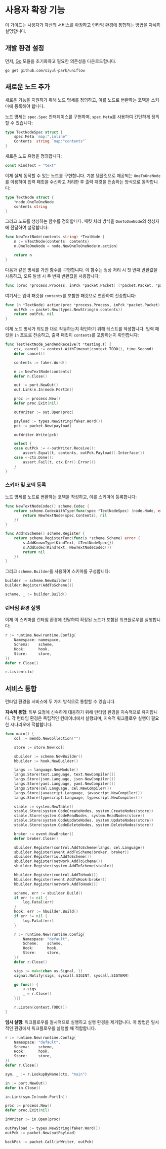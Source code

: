 # 사용자 확장 기능

이 가이드는 사용자가 자신의 서비스를 확장하고 런타임 환경에 통합하는 방법을 자세히 설명합니다.

## 개발 환경 설정

먼저, [Go](https://go.dev) 모듈을 초기화하고 필요한 의존성을 다운로드합니다.

```shell
go get github.com/siyul-park/uniflow
```

## 새로운 노드 추가

새로운 기능을 지원하기 위해 노드 명세를 정의하고, 이를 노드로 변환하는 코덱을 스키마에 등록해야 합니다.

노드 명세는 `spec.Spec` 인터페이스를 구현하며, `spec.Meta`를 사용하여 간단하게 정의할 수 있습니다:

```go
type TextNodeSpec struct {
	spec.Meta `map:",inline"`
	Contents  string `map:"contents"`
}
```

새로운 노드 유형을 정의합니다:

```go
const KindText = "text"
```

이제 실제 동작할 수 있는 노드를 구현합니다. 기본 템플릿으로 제공되는 `OneToOneNode`를 이용하여 입력 패킷을 수신하고 처리한 후 출력 패킷을 전송하는 방식으로 동작합니다:

```go
type TextNode struct {
	*node.OneToOneNode
	contents string
}
```

그리고 노드를 생성하는 함수를 정의합니다. 패킷 처리 방식을 `OneToOneNode`의 생성자에 전달하여 설정합니다:

```go
func NewTextNode(contents string) *TextNode {
	n := &TextNode{contents: contents}
	n.OneToOneNode = node.NewOneToOneNode(n.action)

	return n
}
```

다음과 같은 명세를 가진 함수를 구현합니다. 이 함수는 정상 처리 시 첫 번째 반환값을 사용하고, 오류 발생 시 두 번째 반환값을 사용합니다:

```go
func (proc *process.Process, inPck *packet.Packet) (*packet.Packet, *packet.Packet)
```

여기서는 입력 패킷을 `contents`를 포함한 패킷으로 변환하여 전송합니다:

```go
func (n *TextNode) action(proc *process.Process, inPck *packet.Packet) (*packet.Packet, *packet.Packet) {
	outPck := packet.New(types.NewString(n.contents))
	return outPck, nil
}
```

이제 노드 명세가 의도한 대로 작동하는지 확인하기 위해 테스트를 작성합니다. 입력 패킷을 `in` 포트로 전송하고, 출력 패킷이 `contents`를 포함하는지 확인합니다:

```go
func TestTextNode_SendAndReceive(t *testing.T) {
	ctx, cancel := context.WithTimeout(context.TODO(), time.Second)
	defer cancel()

	contents := faker.Word()

	n := NewTextNode(contents)
	defer n.Close()

	out := port.NewOut()
	out.Link(n.In(node.PortIn))

	proc := process.New()
	defer proc.Exit(nil)

	outWriter := out.Open(proc)

	payload := types.NewString(faker.Word())
	pck := packet.New(payload)

	outWriter.Write(pck)

	select {
	case outPck := <-outWriter.Receive():
		assert.Equal(t, contents, outPck.Payload().Interface())
	case <-ctx.Done():
		assert.Fail(t, ctx.Err().Error())
	}
}
```

### 스키마 및 코덱 등록

노드 명세를 노드로 변환하는 코덱을 작성하고, 이를 스키마에 등록합니다:

```go
func NewTextNodeCodec() scheme.Codec {
	return scheme.CodecWithType(func(spec *TextNodeSpec) (node.Node, error) {
		return NewTextNode(spec.Contents), nil
	})
}

func AddToScheme() scheme.Register {
	return scheme.RegisterFunc(func(s *scheme.Scheme) error {
		s.AddKnownType(KindText, &TextNodeSpec{})
		s.AddCodec(KindText, NewTextNodeCodec())
		return nil
	})
}
```

그리고 `scheme.Builder`를 사용하여 스키마를 구성합니다:

```go
builder := scheme.NewBuilder()
builder.Register(AddToScheme())

scheme, _ := builder.Build()
```

### 런타임 환경 실행

이제 이 스키마를 런타임 환경에 전달하여 확장된 노드가 포함된 워크플로우를 실행합니다:

```go
r := runtime.New(runtime.Config{
	Namespace: namespace,
	Schema:    scheme,
	Hook:      hook,
	Store:     store,
})
defer r.Close()

r.Listen(ctx)
```

## 서비스 통합

런타임 환경을 서비스에 두 가지 방식으로 통합할 수 있습니다.

**지속적 통합**: 외부 요청에 신속하게 대응하기 위해 런타임 환경을 지속적으로 유지합니다. 각 런타임 환경은 독립적인 컨테이너에서 실행되며, 지속적 워크플로우 실행이 필요한 시나리오에 적합합니다.

```go
func main() {
	col := memdb.NewCollection("")

	store := store.New(col)

	sbuilder := scheme.NewBuilder()
	hbuilder := hook.NewBuilder()

	langs := language.NewModule()
	langs.Store(text.Language, text.NewCompiler())
	langs.Store(json.Language, json.NewCompiler())
	langs.Store(yaml.Language, yaml.NewCompiler())
	langs.Store(cel.Language, cel.NewCompiler())
	langs.Store(javascript.Language, javascript.NewCompiler())
	langs.Store(typescript.Language, typescript.NewCompiler())

	stable := system.NewTable()
	stable.Store(system.CodeCreateNodes, system.CreateNodes(store))
	stable.Store(system.CodeReadNodes, system.ReadNodes(store))
	stable.Store(system.CodeUpdateNodes, system.UpdateNodes(store))
	stable.Store(system.CodeDeleteNodes, system.DeleteNodes(store))

	broker := event.NewBroker()
	defer broker.Close()

	sbuilder.Register(control.AddToScheme(langs, cel.Language))
	sbuilder.Register(event.AddToScheme(broker, broker))
	sbuilder.Register(io.AddToScheme())
	sbuilder.Register(network.AddToScheme())
	sbuilder.Register(system.AddToScheme(stable))

	hbuilder.Register(control.AddToHook())
	hbuilder.Register(event.AddToHook(broker))
	hbuilder.Register(network.AddToHook())

	scheme, err := sbuilder.Build()
	if err != nil {
		log.Fatal(err)
	}
	hook, err := hbuilder.Build()
	if err != nil {
		log.Fatal(err)
	}

	r := runtime.New(runtime.Config{
		Namespace: "default",
		Scheme:    scheme,
		Hook:      hook,
		Store:     store,
	})
	defer r.Close()

	sigs := make(chan os.Signal, 1)
	signal.Notify(sigs, syscall.SIGINT, syscall.SIGTERM)

	go func() {
		<-sigs
		_ = r.Close()
	}()

	r.Listen(context.TODO())
}
```

**임시 실행**: 워크플로우를 일시적으로 실행하고 실행 환경을 제거합니다. 이 방법은 일시적인 환경에서 워크플로우를 실행할 때 적합합니다.

```go
r := runtime.New(runtime.Config{
	Namespace: "default",
	Schema:    scheme,
	Hook:      hook,
	Store:     store,
})
defer r.Close()

sym, _ := r.LookupByName(ctx, "main")

in := port.NewOut()
defer in.Close()

in.Link(sym.In(node.PortIn))

proc := process.New()
defer proc.Exit(nil)

inWriter := in.Open(proc)

outPayload := types.NewString(faker.Word())
outPck := packet.New(outPayload)

backPck := packet.Call(inWriter, outPck)
```
